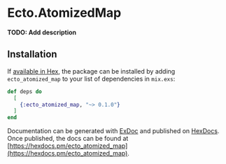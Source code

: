 # Ecto.AtomizedMap

**TODO: Add description**

## Installation

If [available in Hex](https://hex.pm/docs/publish), the package can be installed
by adding `ecto_atomized_map` to your list of dependencies in `mix.exs`:

```elixir
def deps do
  [
    {:ecto_atomized_map, "~> 0.1.0"}
  ]
end
```

Documentation can be generated with [ExDoc](https://github.com/elixir-lang/ex_doc)
and published on [HexDocs](https://hexdocs.pm). Once published, the docs can
be found at [https://hexdocs.pm/ecto_atomized_map](https://hexdocs.pm/ecto_atomized_map).

